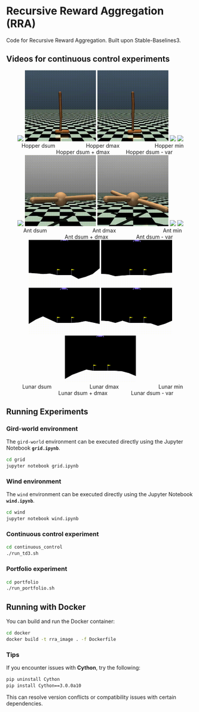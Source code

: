 # Recursive Reward Aggregation (RRA)

Code for Recursive Reward Aggregation.
Built upon Stable-Baselines3.


## Videos for continuous control experiments

<div align="center">
  <img src="video/Hopper_dsum.gif" width="190">
  <img src="video/Hopper_dmax.gif" width="190">
  <img src="video/Hopper_min.gif" width="190">
  <img src="video/Hopper_dsum_dmax.gif" width="190">
  <img src="video/Hopper_dsum_var.gif" width="190">
  <br>
  &nbsp;&nbsp
  Hopper dsum &nbsp;&nbsp;&nbsp;&nbsp;&nbsp;&nbsp;&nbsp;&nbsp;&nbsp;&nbsp;&nbsp;&nbsp;&nbsp;&nbsp;&nbsp;&nbsp;&nbsp;&nbsp;&nbsp
  Hopper dmax &nbsp;&nbsp;&nbsp;&nbsp;&nbsp;&nbsp;&nbsp;&nbsp;&nbsp;&nbsp;&nbsp;&nbsp;&nbsp;&nbsp;&nbsp;&nbsp;&nbsp;&nbsp;&nbsp;&nbsp;&nbsp;&nbsp
  Hopper min &nbsp;&nbsp;&nbsp;&nbsp;&nbsp;&nbsp;&nbsp;&nbsp;&nbsp;&nbsp;&nbsp;&nbsp;&nbsp;&nbsp;&nbsp;&nbsp;&nbsp;&nbsp
  Hopper dsum + dmax &nbsp;&nbsp;&nbsp;&nbsp;&nbsp;&nbsp;&nbsp;&nbsp;&nbsp
  Hopper dsum - var
</div>


<div align="center">
  <img src="video/Ant_dsum.gif" width="190">
  <img src="video/Ant_dmax.gif" width="190">
  <img src="video/Ant_min.gif" width="190">
  <img src="video/Ant_dsum_dmax.gif" width="190">
  <img src="video/Ant_dsum_var.gif" width="190">
  <br>
  &nbsp;&nbsp
  Ant dsum &nbsp;&nbsp;&nbsp;&nbsp;&nbsp;&nbsp;&nbsp;&nbsp;&nbsp;&nbsp;&nbsp;&nbsp;&nbsp;&nbsp;&nbsp;&nbsp;&nbsp;&nbsp;&nbsp;&nbsp;&nbsp;&nbsp;&nbsp;&nbsp;&nbsp;&nbsp;&nbsp;&nbsp;&nbsp
  Ant dmax &nbsp;&nbsp;&nbsp;&nbsp;&nbsp;&nbsp;&nbsp;&nbsp;&nbsp;&nbsp;&nbsp;&nbsp;&nbsp;&nbsp;&nbsp;&nbsp;&nbsp;&nbsp;&nbsp;&nbsp;&nbsp;&nbsp;&nbsp;&nbsp;&nbsp;&nbsp;&nbsp;&nbsp;&nbsp;&nbsp
  Ant min &nbsp;&nbsp;&nbsp;&nbsp;&nbsp;&nbsp;&nbsp;&nbsp;&nbsp;&nbsp;&nbsp;&nbsp;&nbsp;&nbsp;&nbsp;&nbsp;&nbsp;&nbsp;&nbsp;&nbsp;&nbsp;&nbsp;&nbsp;&nbsp
  Ant dsum + dmax &nbsp;&nbsp;&nbsp;&nbsp;&nbsp;&nbsp;&nbsp;&nbsp;&nbsp;&nbsp;&nbsp;&nbsp;&nbsp;&nbsp;&nbsp;&nbsp;&nbsp
  Ant dsum - var
</div>


<div align="center">
  <img src="video/Lunar_dsum.gif" width="190">
  <img src="video/Lunar_dmax.gif" width="190">
  <img src="video/Lunar_min.gif" width="190">
  <img src="video/Lunar_dsum_dmax.gif" width="190">
  <img src="video/Lunar_dsum_var.gif" width="190">
  <br>
  &nbsp;&nbsp
  Lunar dsum &nbsp;&nbsp;&nbsp;&nbsp;&nbsp;&nbsp;&nbsp;&nbsp;&nbsp;&nbsp;&nbsp;&nbsp;&nbsp;&nbsp;&nbsp;&nbsp;&nbsp;&nbsp;&nbsp;&nbsp;&nbsp;&nbsp;&nbsp;&nbsp
  Lunar dmax &nbsp;&nbsp;&nbsp;&nbsp;&nbsp;&nbsp;&nbsp;&nbsp;&nbsp;&nbsp;&nbsp;&nbsp;&nbsp;&nbsp;&nbsp;&nbsp;&nbsp;&nbsp;&nbsp;&nbsp;&nbsp;&nbsp;&nbsp;&nbsp;&nbsp
  Lunar min &nbsp;&nbsp;&nbsp;&nbsp;&nbsp;&nbsp;&nbsp;&nbsp;&nbsp;&nbsp;&nbsp;&nbsp;&nbsp;&nbsp;&nbsp;&nbsp;&nbsp;&nbsp;&nbsp;&nbsp
  Lunar dsum + dmax &nbsp;&nbsp;&nbsp;&nbsp;&nbsp;&nbsp;&nbsp;&nbsp;&nbsp;&nbsp;&nbsp;&nbsp;&nbsp;&nbsp
  Lunar dsum - var
</div>



## Running Experiments

### Gird-world environment
The `gird-world` environment can be executed directly using the Jupyter Notebook **`grid.ipynb`**.
```sh
cd grid
jupyter notebook grid.ipynb
```

### Wind environment
The `wind` environment can be executed directly using the Jupyter Notebook **`wind.ipynb`**.
```sh
cd wind
jupyter notebook wind.ipynb
```

### Continuous control experiment
```sh
cd continuous_control
./run_td3.sh
```

### Portfolio experiment
```sh
cd portfolio
./run_portfolio.sh
```


## Running with Docker
You can build and run the Docker container:
```sh
cd docker
docker build -t rra_image . -f Dockerfile 
```
### **Tips**
If you encounter issues with **Cython**, try the following:
```sh
pip uninstall Cython
pip install Cython==3.0.0a10
```
This can resolve version conflicts or compatibility issues with certain dependencies.
